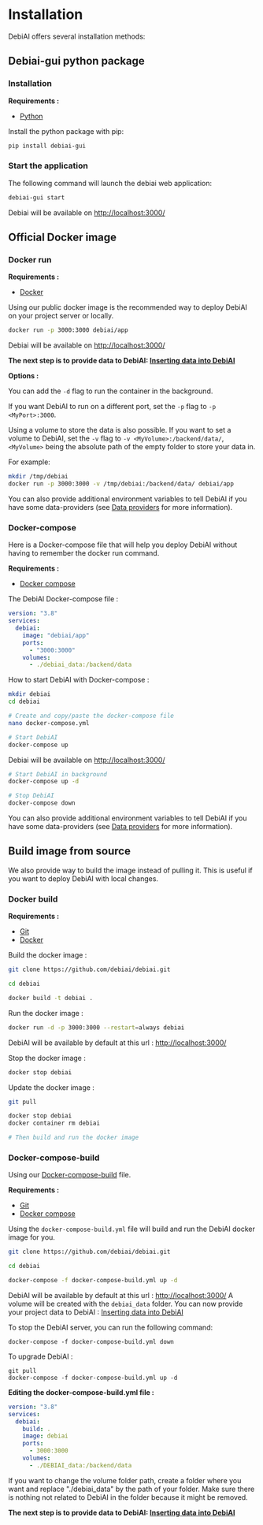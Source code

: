 # Installation

DebiAI offers several installation methods:

<LinkableChoices :choices="[
    {
        title: 'Pip',
        description: 'Install Debiai-gui python package with pip',
        imageLink: '../../../install/python.svg',
        elementIdDestination: 'debiai-gui-python-package',
        tag: 'Recommended'
    },
    {
        title: 'Docker',
        description: 'Install the project with Docker or Docker Compose',
        imageLink: '../../../install/docker.svg',
        elementIdDestination: 'official-docker-image',
    },
    {
        title: 'Build from source',
        description: 'Build the project from source',
        imageLink: '../../../install/source.svg',
        elementIdDestination: 'build-image-from-source'
    },
    {
        title: 'Development',
        description: 'DebiAI development setup guide',
        imageLink: '../../../install/build.svg',
        linkDestination: './development',
    },
    // Add more installation methods here
  ]"
/>

## Debiai-gui python package

### Installation

**Requirements :**

- [Python](https://www.python.org/downloads/)

Install the python package with pip:

```bash
pip install debiai-gui
```

### Start the application

The following command will launch the debiai web application:

```bash
debiai-gui start
```

Debiai will be available on [http://localhost:3000/](http://localhost:3000/)

## Official Docker image

### Docker run

**Requirements :**

- [Docker](https://docs.docker.com/get-docker/)

Using our public docker image is the recommended way to deploy DebiAI on your project server or locally.

```bash
docker run -p 3000:3000 debiai/app
```

Debiai will be available on [http://localhost:3000/](http://localhost:3000/)

**The next step is to provide data to DebiAI: [Inserting data into DebiAI](../../../dataInsertion/README.md#inserting-data-into-debiai)**

**Options :**

You can add the `-d` flag to run the container in the background.

If you want DebiAI to run on a different port, set the `-p` flag to `-p <MyPort>:3000`.

Using a volume to store the data is also possible. If you want to set a volume to DebiAI, set the `-v` flag to `-v <MyVolume>:/backend/data/`, `<MyVolume>` being the absolute path of the empty folder to store your data in.

For example:

```bash
mkdir /tmp/debiai
docker run -p 3000:3000 -v /tmp/debiai:/backend/data/ debiai/app
```

You can also provide additional environment variables to tell DebiAI if you have some data-providers (see [Data providers](../../../dataInsertion/dataProviders/README.md) for more information).

### Docker-compose

Here is a Docker-compose file that will help you deploy DebiAI without having to remember the docker run command.

**Requirements :**

- [Docker compose](https://github.com/docker/compose)

The DebiAI Docker-compose file :

```yaml
version: "3.8"
services:
  debiai:
    image: "debiai/app"
    ports:
      - "3000:3000"
    volumes:
      - ./debiai_data:/backend/data
```

How to start DebiAI with Docker-compose :

```bash
mkdir debiai
cd debiai

# Create and copy/paste the docker-compose file
nano docker-compose.yml

# Start DebiAI
docker-compose up
```

Debiai will be available on [http://localhost:3000/](http://localhost:3000/)

```bash
# Start DebiAI in background
docker-compose up -d

# Stop DebiAI
docker-compose down
```

You can also provide additional environment variables to tell DebiAI if you have some data-providers (see [Data providers](../../../dataInsertion/dataProviders/README.md) for more information).

## Build image from source

We also provide way to build the image instead of pulling it. This is useful if you want to deploy DebiAI with local changes.

### Docker build

**Requirements :**

- [Git](https://git-scm.com/book/fr/v2/D%C3%A9marrage-rapide-Installation-de-Git)
- [Docker](https://docs.docker.com/get-docker/)

Build the docker image :

```bash
git clone https://github.com/debiai/debiai.git

cd debiai

docker build -t debiai .
```

Run the docker image :

```bash
docker run -d -p 3000:3000 --restart=always debiai
```

DebiAI will be available by default at this url : [http://localhost:3000/](http://localhost:3000/)

Stop the docker image :

```bash
docker stop debiai
```

Update the docker image :

```bash
git pull

docker stop debiai
docker container rm debiai

# Then build and run the docker image
```

### Docker-compose-build

Using our [Docker-compose-build](https://github.com/debiai/debiai/blob/main/docker-compose-build.yml) file.

**Requirements :**

- [Git](https://git-scm.com/book/fr/v2/D%C3%A9marrage-rapide-Installation-de-Git)
- [Docker compose](https://github.com/docker/compose)

Using the `docker-compose-build.yml` file will build and run the DebiAI docker image for you.

```bash
git clone https://github.com/debiai/debiai.git

cd debiai

docker-compose -f docker-compose-build.yml up -d
```

DebiAI will be available by default at this url : [http://localhost:3000/](http://localhost:3000/)
A volume will be created with the `debiai_data` folder.
You can now provide your project data to DebiAI : [Inserting data into DebiAI](../../../dataInsertion/README.md#inserting-data-into-debiai)

To stop the DebiAI server, you can run the following command:

```
docker-compose -f docker-compose-build.yml down
```

To upgrade DebiAI :

```
git pull
docker-compose -f docker-compose-build.yml up -d
```

**Editing the docker-compose-build.yml file :**

```yml
version: "3.8"
services:
  debiai:
    build: .
    image: debiai
    ports:
      - 3000:3000
    volumes:
      - ./DEBIAI_data:/backend/data
```

If you want to change the volume folder path, create a folder where you want and replace "./debiai_data" by the path of your folder. Make sure there is nothing not related to DebiAI in the folder because it might be removed.

**The next step is to provide data to DebiAI: [Inserting data into DebiAI](../../../dataInsertion/README.md#inserting-data-into-debiai)**
